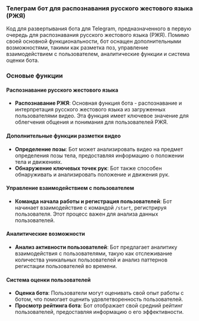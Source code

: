 ### Телеграм бот для распознавания русского жестового языка (РЖЯ)

Код для развертывания бота для Telegram, предназначенного в первую очередь для распознавания русского жестового языка (РЖЯ). Помимо своей основной функциональности, бот оснащен дополнительными возможностями, такими как разметка поз, управление взаимодействием с пользователем, аналитические функции и система оценки бота.

### Основые функции
#### Распознавание русского жестового языка
   - **Распознавание РЖЯ**: Основная функция бота - распознавание и интерпретация русского жестового языка из загруженных пользователями видео. Эта функция имеет ключевое значение для облегчения общения и понимания для пользователей РЖЯ.

#### Дополнительные функции разметки видео
   - **Определение позы**: Бот может анализировать видео на предмет определения позы тела, предоставляя информацию о положении тела и движениях.
   - **Обнаружение ключевых точек рук**: Бот также способен обнаруживать и анализировать положение и движения рук.

#### Управление взаимодействием с пользователем
   - **Команда начала работы и регистрация пользователей**: Бот начинает взаимодействие с командой `/start`, регистрируя пользователя. Этот процесс важен для анализа данных пользователей.

#### Аналитические возможности
   - **Анализ активности пользователей**: Бот предлагает аналитику взаимодействия с пользователями, такую как отслеживание количества уникальных пользователей и анализ паттернов регистации пользователей во времени.

#### Система оценки пользователей
   - **Оценка бота**: Пользователи могут оценивать свой опыт работы с ботом, что помогает оценить удовлетворенность пользователей.
   - **Просмотр рейтинга бота**: Бот отображает свой средний рейтинг пользователей, предоставляя информацию о его эффективности.